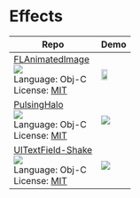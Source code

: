 # Effects

| Repo                                                                                                                                                                                                                                                     | Demo                                                  |
| -------------------------------------------------------------------------------------------------------------------------------------------------------------------------------------------------------------------------------------------------------- | ----------------------------------------------------- |
| [FLAnimatedImage](https://github.com/Flipboard/FLAnimatedImage) <br> [![](http://gh-btns.cjwirth.com/stars/Flipboard/FLAnimatedImage)](https://github.com/Flipboard/FLAnimatedImage/stargazers) <br> Language: Obj-C <br> License: [MIT][mit]            | <img src="/assets/FLAnimatedImage1.gif" width="49%" > |
| [PulsingHalo](https://github.com/shu223/PulsingHalo) <br> [![](http://gh-btns.cjwirth.com/stars/shu223/PulsingHalo)](https://github.com/shu223/PulsingHalo/stargazers) <br> Language: Obj-C <br> License: [MIT][mit]                                     | <img src="/assets/PulsingHalo1.gif">                  |
| [UITextField-Shake](https://github.com/andreamazz/UITextField-Shake) <br> [![](http://gh-btns.cjwirth.com/stars/andreamazz/UITextField-Shake)](https://github.com/andreamazz/UITextField-Shake/stargazers) <br> Language: Obj-C <br> License: [MIT][mit] | <img src="/assets/UITextField-Shake1.gif">            |

[mit]: http://opensource.org/licenses/MIT
[apache v2]: https://www.apache.org/licenses/LICENSE-2.0
[bsd-2]: http://opensource.org/licenses/BSD-2-Clause
[bsd-3]: http://opensource.org/licenses/BSD-3-Clause
[unknown]: https://github.com/shu223/AnimatedTransitionGallery/issues/5
